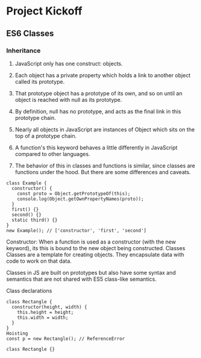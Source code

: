 # Project Kickoff
## ES6 Classes
### Inheritance

1. JavaScript only has one construct: objects.

2. Each object has a private property which holds a link to another object called its prototype.

3. That prototype object has a prototype of its own, and so on until an object is reached with null as its prototype.

4. By definition, null has no prototype, and acts as the final link in this prototype chain.

5. Nearly all objects in JavaScript are instances of Object which sits on the top of a prototype chain.

6. A function's this keyword behaves a little differently in JavaScript compared to other languages.

7. The behavior of this in classes and functions is similar, since classes are functions under the hood. But there are some differences and caveats.

```
class Example {
  constructor() {
    const proto = Object.getPrototypeOf(this);
    console.log(Object.getOwnPropertyNames(proto));
  }
  first() {}
  second() {}
  static third() {}
}
new Example(); // ['constructor', 'first', 'second']
```
Constructor: When a function is used as a constructor (with the new keyword), its this is bound to the new object being constructed.
Classes
Classes are a template for creating objects. They encapsulate data with code to work on that data.

Classes in JS are built on prototypes but also have some syntax and semantics that are not shared with ES5 class-like semantics.

Class declarations
```
class Rectangle {
  constructor(height, width) {
    this.height = height;
    this.width = width;
  }
}
Hoisting
const p = new Rectangle(); // ReferenceError

class Rectangle {}
```

